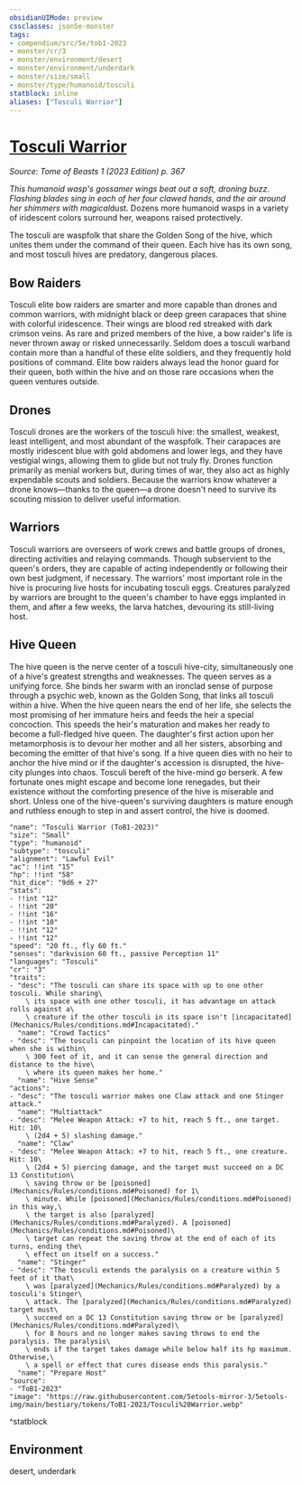 ```yaml
---
obsidianUIMode: preview
cssclasses: json5e-monster
tags:
- compendium/src/5e/tob1-2023
- monster/cr/3
- monster/environment/desert
- monster/environment/underdark
- monster/size/small
- monster/type/humanoid/tosculi
statblock: inline
aliases: ["Tosculi Warrior"]
---
```

# [Tosculi Warrior](Mechanics\bestiary\humanoid/tosculi-warrior-tob1-2023.md)
*Source: Tome of Beasts 1 (2023 Edition) p. 367*  

*This humanoid wasp's gossamer wings beat out a soft, droning buzz. Flashing blades sing in each of her four clawed hands, and the air around her shimmers with magical*dust. Dozens more humanoid wasps in a variety of iridescent colors surround her, weapons raised protectively.

The tosculi are waspfolk that share the Golden Song of the hive, which unites them under the command of their queen. Each hive has its own song, and most tosculi hives are predatory, dangerous places.

## Bow Raiders

Tosculi elite bow raiders are smarter and more capable than drones and common warriors, with midnight black or deep green carapaces that shine with colorful iridescence. Their wings are blood red streaked with dark crimson veins. As rare and prized members of the hive, a bow raider's life is never thrown away or risked unnecessarily. Seldom does a tosculi warband contain more than a handful of these elite soldiers, and they frequently hold positions of command. Elite bow raiders always lead the honor guard for their queen, both within the hive and on those rare occasions when the queen ventures outside.

## Drones

Tosculi drones are the workers of the tosculi hive: the smallest, weakest, least intelligent, and most abundant of the waspfolk. Their carapaces are mostly iridescent blue with gold abdomens and lower legs, and they have vestigial wings, allowing them to glide but not truly fly. Drones function primarily as menial workers but, during times of war, they also act as highly expendable scouts and soldiers. Because the warriors know whatever a drone knows—thanks to the queen—a drone doesn't need to survive its scouting mission to deliver useful information.

## Warriors

Tosculi warriors are overseers of work crews and battle groups of drones, directing activities and relaying commands. Though subservient to the queen's orders, they are capable of acting independently or following their own best judgment, if necessary. The warriors' most important role in the hive is procuring live hosts for incubating tosculi eggs. Creatures paralyzed by warriors are brought to the queen's chamber to have eggs implanted in them, and after a few weeks, the larva hatches, devouring its still-living host.

## Hive Queen

The hive queen is the nerve center of a tosculi hive-city, simultaneously one of a hive's greatest strengths and weaknesses. The queen serves as a unifying force. She binds her swarm with an ironclad sense of purpose through a psychic web, known as the Golden Song, that links all tosculi within a hive. When the hive queen nears the end of her life, she selects the most promising of her immature heirs and feeds the heir a special concoction. This speeds the heir's maturation and makes her ready to become a full-fledged hive queen. The daughter's first action upon her metamorphosis is to devour her mother and all her sisters, absorbing and becoming the emitter of that hive's song. If a hive queen dies with no heir to anchor the hive mind or if the daughter's accession is disrupted, the hive-city plunges into chaos. Tosculi bereft of the hive-mind go berserk. A few fortunate ones might escape and become lone renegades, but their existence without the comforting presence of the hive is miserable and short. Unless one of the hive-queen's surviving daughters is mature enough and ruthless enough to step in and assert control, the hive is doomed.

```statblock
"name": "Tosculi Warrior (ToB1-2023)"
"size": "Small"
"type": "humanoid"
"subtype": "tosculi"
"alignment": "Lawful Evil"
"ac": !!int "15"
"hp": !!int "58"
"hit_dice": "9d6 + 27"
"stats":
- !!int "12"
- !!int "20"
- !!int "16"
- !!int "10"
- !!int "12"
- !!int "12"
"speed": "20 ft., fly 60 ft."
"senses": "darkvision 60 ft., passive Perception 11"
"languages": "Tosculi"
"cr": "3"
"traits":
- "desc": "The tosculi can share its space with up to one other tosculi. While sharing\
    \ its space with one other tosculi, it has advantage on attack rolls against a\
    \ creature if the other tosculi in its space isn't [incapacitated](Mechanics/Rules/conditions.md#Incapacitated)."
  "name": "Crowd Tactics"
- "desc": "The tosculi can pinpoint the location of its hive queen when she is within\
    \ 300 feet of it, and it can sense the general direction and distance to the hive\
    \ where its queen makes her home."
  "name": "Hive Sense"
"actions":
- "desc": "The tosculi warrior makes one Claw attack and one Stinger attack."
  "name": "Multiattack"
- "desc": "Melee Weapon Attack: +7 to hit, reach 5 ft., one target. Hit: 10\
    \ (2d4 + 5) slashing damage."
  "name": "Claw"
- "desc": "Melee Weapon Attack: +7 to hit, reach 5 ft., one creature. Hit: 10\
    \ (2d4 + 5) piercing damage, and the target must succeed on a DC 13 Constitution\
    \ saving throw or be [poisoned](Mechanics/Rules/conditions.md#Poisoned) for 1\
    \ minute. While [poisoned](Mechanics/Rules/conditions.md#Poisoned) in this way,\
    \ the target is also [paralyzed](Mechanics/Rules/conditions.md#Paralyzed). A [poisoned](Mechanics/Rules/conditions.md#Poisoned)\
    \ target can repeat the saving throw at the end of each of its turns, ending the\
    \ effect on itself on a success."
  "name": "Stinger"
- "desc": "The tosculi extends the paralysis on a creature within 5 feet of it that\
    \ was [paralyzed](Mechanics/Rules/conditions.md#Paralyzed) by a tosculi's Stinger\
    \ attack. The [paralyzed](Mechanics/Rules/conditions.md#Paralyzed) target must\
    \ succeed on a DC 13 Constitution saving throw or be [paralyzed](Mechanics/Rules/conditions.md#Paralyzed)\
    \ for 8 hours and no longer makes saving throws to end the paralysis. The paralysis\
    \ ends if the target takes damage while below half its hp maximum. Otherwise,\
    \ a spell or effect that cures disease ends this paralysis."
  "name": "Prepare Host"
"source":
- "ToB1-2023"
"image": "https://raw.githubusercontent.com/5etools-mirror-3/5etools-img/main/bestiary/tokens/ToB1-2023/Tosculi%20Warrior.webp"
```
^statblock

## Environment

desert, underdark